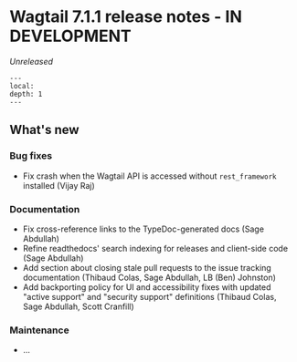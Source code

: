 # Wagtail 7.1.1 release notes - IN DEVELOPMENT

_Unreleased_

```{contents}
---
local:
depth: 1
---
```

## What's new

### Bug fixes

 * Fix crash when the Wagtail API is accessed without `rest_framework` installed (Vijay Raj)

### Documentation

 * Fix cross-reference links to the TypeDoc-generated docs (Sage Abdullah)
 * Refine readthedocs' search indexing for releases and client-side code (Sage Abdullah)
 * Add section about closing stale pull requests to the issue tracking documentation (Thibaud Colas, Sage Abdullah, LB (Ben) Johnston)
 * Add backporting policy for UI and accessibility fixes with updated "active support" and "security support" definitions (Thibaud Colas, Sage Abdullah, Scott Cranfill)

### Maintenance

 * ...
